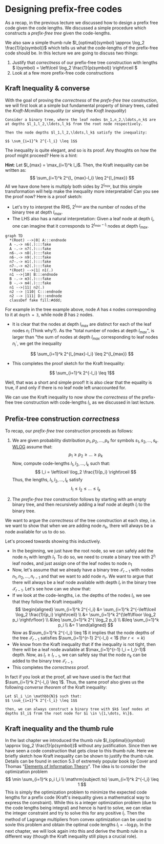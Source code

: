 # Designing prefix-free codes

As a recap, in the previous lecture we discussed how to design a prefix free code given the code lengths. We discussed
a simple procedure which constructs a *prefix-free tree* given the code-lengths.

We also saw a simple thumb rule $l_{optimal}(symbol) \approx \log_2 \frac{1}{p(symbol)}$ which tells us what the
code-lengths of the prefix-free code should be. In this lecture we are going to discuss two things:

1. Justify that *correctness* of our prefix-free tree construction with lengths $ l(symbol) = \left\lceil \log_2
   \frac{1}{p(symbol)} \right\rceil $
2. Look at a few more prefix-free code constructions

## Kraft Inequality & converse

With the goal of proving the *correctness* of the *prefx-free tree* construction, we will first look at a simple but
fundamental property of binary trees, called the *Kraft-Mcmillan Inequality* (or simply the *Kraft Inequality*)

~~~admonish example title="Theorem-1: Kraft Inequality"
Consider a binary tree, where the leaf nodes $n_1,n_2,\ldots,n_k$ are at depths $l_1,l_2,\ldots,l_k$ from the root node respectively. 

Then the node depths $l_1,l_2,\ldots,l_k$ satisfy the inequality:

$$ \sum_{i=1}^k 2^{-l_i} \leq 1$$
~~~

The inequality is quite elegant, and so is its proof. Any thoughts on how the proof might proceed? Here is a hint:

**Hint**: Let $l_{max} = \max_{i=1}^k l_i$. Then, the Kraft inequality can be written as: $$ \sum_{i=1}^k 2^{l_
{max}-l_i} \leq 2^{l_{max}} $$ All we have done here is multiply both sides by $2^{l_{max}}$, but this simple
transformation will help make the inequality more interpretable! Can you see the proof now? Here is a proof sketch:

- Let's try to interpret the RHS, $2^{l_{max}}$ are the number of nodes of the binary tree at depth $l_{max}$.
- The LHS also has a natural interpretation: Given a leaf node at depth $l_i$, one can imagine that it corresponds to
  $2^{l_{max} - l_i}$ nodes at depth $l_{max}$.

```mermaid
graph TD
  *(Root) -->|0| A:::endnode
  A -.-> n6(.):::fake
  A -.-> n7(.):::fake
  n6-.-> n8(.):::fake
  n6-.-> n9(.):::fake
  n7-.-> m1(.):::fake
  n7-.-> m2(.):::fake
  *(Root) -->|1| n1(.)
  n1 -->|10| B:::endnode
  B -.-> m3(.):::fake
  B -.-> m4(.):::fake
  n1 -->|11| n2(.)
  n2 --> |110| C:::endnode
  n2 --> |111| D:::endnode
  classDef fake fill:#ddd;
```

For example in the tree example above, node $A$ has `4` nodes corresponding to it at `depth = 3`, while node $B$ has `2`
nodes.

- It is clear that the nodes at depth $l_{max}$ are distinct for each of the leaf nodes $n_i$ (Think why?). As the "total number of nodes at depth $l_{max}$", is larger than "the sum of nodes at depth $l_{max}$ corresponding to leaf nodes
  $n_i$`, we get the inequality

$$ \sum_{i=1}^k 2^{l_{max}-l_i} \leq 2^{l_{max}} $$

- This completes the proof sketch for the Kraft Inequality:

$$ \sum_{i=1}^k 2^{-l_i} \leq 1$$

Well, that was a short and simple proof! It is also clear that the equality is true, if and only if there is no leaf
node left unaccounted for.

We can use the Kraft inequality to now show the *correctness* of the prefix-free tree construction with code-lengths $l_i$, as we discussed in last lecture.

## Prefix-tree construction *correctness*

To recap, our *prefix-free tree* construction proceeds as follows:

1. We are given probability distribution $p_1, p_2, \ldots, p_k$ for symbols $s_1, s_2, \ldots,
   s_k$. [WLOG](https://en.wikipedia.org/wiki/Without_loss_of_generality) assume that: $$ p_1 \geq p_2 \geq ... \geq
   p_k$$ Now, compute code-lengths $l_1, l_2, \ldots, l_k$ such that: $$ l_i = \left\lceil \log_2 \frac{1}{p_i}
   \right\rceil $$ Thus, the lengths, $l_1, l_2, \ldots, l_k$ satisfy $$ l_1 \leq l_2 \leq ... \leq l_k$$

2. The *prefix-free tree* construction follows by starting with an empty binary tree, and then recursively adding a leaf
   node at depth $l_i$ to the binary tree.

We want to argue the *correctness* of the tree construction at each step, i.e. we want to show that when we are adding node $n_k$, there will always be a node available for us to do so.

Let's proceed towards showing this inductively.

- In the beginning, we just have the root node, so we can safely add the node $n_1$ with length $l_1$. To do so, we need
  to create a binary tree with $2^{l_1}$ leaf nodes, and just assign one of the leaf nodes to node $n_1$
- Now, let's assume that we already have a binary tree $\mathcal{T}_{r-1}$ with nodes $n_1, n_2, \ldots, n_{r-1}$ and
  that we want to add node $n_r$. We want to argue that there will always be a leaf node available with depth $l_r$ in
  the binary tree $\mathcal{T}_{r-1}$. Let's see how can we show that:
- If we look at the code-lengths, i.e. the depths of the nodes $l_i$, we see that they follow the Kraft inequality $$
  \begin{aligned}
  \sum_{i=1}^k 2^{-l_i} &= \sum_{i=1}^k 2^{-\left\lceil \log_2 \frac{1}{p_i} \right\rceil} \\
  &= \sum_{i=1}^k 2^{\left\lfloor \log_2 p_i \right\rfloor} \\
  &\leq \sum_{i=1}^k 2^{ \log_2 p_i} \\
  &\leq \sum_{i=1}^k p_i \\
  &= 1
  \end{aligned} $$ Now as $\sum_{i=1}^k 2^{-l_i} \leq 1$ it implies that the node depths of the tree $\mathcal{T}_{r-1}$
  satisfies $\sum_{i=1}^{r-1} 2^{-l_i} < 1$ (for $r <= k$)
- We know from the Kraft inequality that if the inequality is not tight, then there will be a leaf node available at $\max_{i=1}^{r-1}
  l_i = l_{r-1}$ depth. Now, as $l_r \geq l_{r-1}$, we can safely say that the node $n_k$ can be added to the binary
  tree $\mathcal{T}_{r-1}$.
- This completes the *correctness* proof.

In fact if you look at the proof, all we have used is the fact that $\sum_{i=1}^k 2^{-l_i} \leq 1$. Thus, the same proof
also gives us the following *converse theorem* of the Kraft inequality:

~~~admonish example title="Theorem-2: Converse of Kraft Inequality"
Let $l_i \in \mathbb{N}$ such that: 
$$ \sum_{i=1}^k 2^{-l_i} \leq 1$$

then, we can always construct a binary tree with $k$ leaf nodes at depths $l_i$ from the root node for $i \in \{1,\dots, k\}$.
~~~

## Kraft inequality and the thumb rule
In the last chapter we introduced the thumb rule $l_{optimal}(symbol) \approx \log_2 \frac{1}{p(symbol)}$ without any justification. Since then
we have seen a code construction that gets close to this thumb rule. Here we briefly sketch how Kraft inequality can be shown to justify the thumb rule. Details can be found in section 5.3 of extremely popular book by Cover and Thomas "[Elements of Information Theory](https://searchworks.stanford.edu/?search_field=search&q=elements+of+information+theory)". The idea is to consider the optimization problem
$$
\min \sum_{i=1}^k p_i l_i \\
\mathrm{subject\  to}  \sum_{i=1}^k 2^{-l_i} \leq 1
$$
This is simply the optimization problem to minimize the expected code lengths for a prefix code (Kraft's inequality gives a mathematical way to express the constraint). While this is a integer optimization problem (due to the code lengths being integral) and hence is hard to solve, we can relax the integer constraint and try to solve this for any positive $l_i$. Then the method of Lagrange multipliers from convex optimization can be used to sovle this problem and obtain the optimal code lengths $l_i = - \log p_i$. In the next chapter, we will look again into this and derive the thumb rule in a different way (though the Kraft inequality still plays a crucial role).
